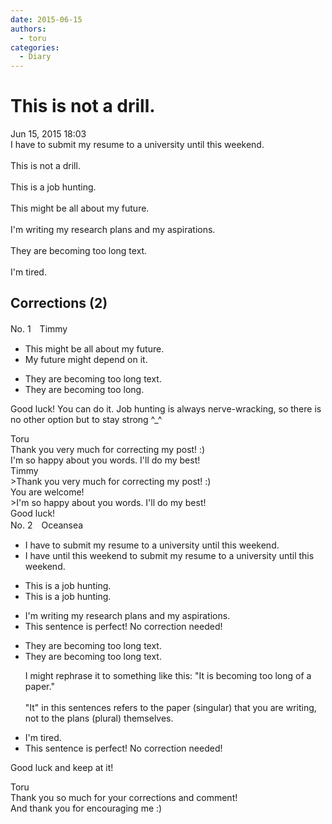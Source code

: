 ```yaml
---
date: 2015-06-15
authors:
  - toru
categories:
  - Diary
---
```


<h1 id="subject_show">This is not a drill.</h1>
<div class="date">Jun 15, 2015 18:03</div>
<div id="post"><div id="body_show_ori">
I have to submit my resume to a university until this weekend.<br/><br/>This is not a drill.<br/><br/>This is a job hunting.<br/><br/>This might be all about my future.<br/><br/>I'm writing my research plans and my aspirations.<br/><br/>They are becoming too long text.<br/><br/>I'm tired.
</div></div>

<!-- more -->


## Corrections (2)
<div id="block"><div class="first_name"> No. 1　<span class="just_name">Timmy</span></div><div id="block2">
<ul class="correction_field">
<li class="incorrect">This might be all about my future.</li>
<li class="corrected correct">
My future might <span class="f_blue">depend on it</span>.
</li>
</ul>
<ul class="correction_field">
<li class="incorrect">They are becoming too long text.</li>
<li class="corrected correct">
They are becoming too long.
</li>
</ul>
<p class="comment_small">
 Good luck! You can do it. Job hunting is always nerve-wracking, so there is no other option but to stay strong ^_^
</p>

</div><div class="name"><span class="just_name">Toru</span><br>
Thank you very much for correcting my post! :)<br/>I'm so happy about you words. I'll do my best!
</div>
<div class="name"><span class="just_name">Timmy</span><br>
&gt;Thank you very much for correcting my post! :)<br/>You are welcome!<br/>&gt;I'm so happy about you words. I'll do my best!<br/>Good luck!
</div>
</div>
<div id="block"><div class="first_name"> No. 2　<span class="just_name">Oceansea</span></div><div id="block2">
<ul class="correction_field">
<li class="incorrect">I have to submit my resume to a university until this weekend.</li>
<li class="corrected correct">
I have <span class="f_blue">until this weekend</span> to submit my resume to a university <span class="f_gray"><span class="sline">until this weekend</span></span>.
</li>
</ul>
<ul class="correction_field">
<li class="incorrect">This is a job hunting.</li>
<li class="corrected correct">
This is <span class="f_red"><span class="sline">a</span></span> job hunting.
</li>
</ul>
<ul class="correction_field">
<li class="incorrect">I'm writing my research plans and my aspirations.</li>
<li class="corrected perfect">This sentence is perfect! No correction needed!</li>
</ul>
<ul class="correction_field">
<li class="incorrect">They are becoming too long text.</li>
<li class="corrected correct">
They are becoming too long <span class="f_gray"><span class="sline">text</span></span>.
<p class="correction_comment">I might rephrase it to something like this: "It is becoming too long of a paper."<br/><br/>"It" in this sentences refers to the paper (singular) that you are writing, not to the plans (plural) themselves.</p>
</li>
</ul>
<ul class="correction_field">
<li class="incorrect">I'm tired.</li>
<li class="corrected perfect">This sentence is perfect! No correction needed!</li>
</ul>
<p class="comment_small">
 Good luck and keep at it!
</p>

</div><div class="name"><span class="just_name">Toru</span><br>
Thank you so much for your corrections and comment!<br/>And thank you for encouraging me :)
</div>
</div>

